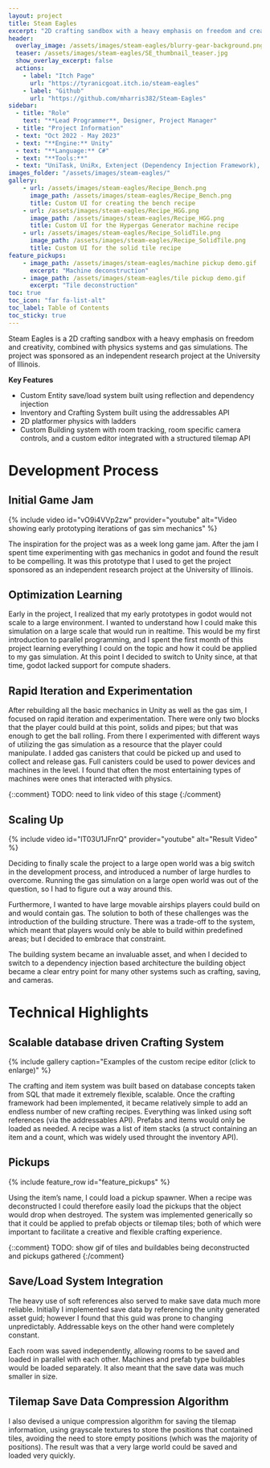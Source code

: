 ```yaml
---
layout: project
title: Steam Eagles
excerpt: "2D crafting sandbox with a heavy emphasis on freedom and creativity, combined with physics systems and gas simulations."
header:
  overlay_image: /assets/images/steam-eagles/blurry-gear-background.png
  teaser: /assets/images/steam-eagles/SE_thumbnail_teaser.jpg
  show_overlay_excerpt: false
  actions:
    - label: "Itch Page"
      url: "https://tyranicgoat.itch.io/steam-eagles"
    - label: "Github"
      url: "https://github.com/mharris382/Steam-Eagles"
sidebar:   
  - title: "Role"
    text: "**Lead Programmer**, Designer, Project Manager"
  - title: "Project Information"
  - text: "Oct 2022 - May 2023"
  - text: "**Engine:** Unity"
  - text: "**Language:** C#"
  - text: "**Tools:**"
  - text: "UniTask, UniRx, Extenject (Dependency Injection Framework), Cinemachine"
images_folder: "/assets/images/steam-eagles/"
gallery:
    - url: /assets/images/steam-eagles/Recipe_Bench.png
      image_path: /assets/images/steam-eagles/Recipe_Bench.png
      title: Custom UI for creating the bench recipe
    - url: /assets/images/steam-eagles/Recipe_HGG.png
      image_path: /assets/images/steam-eagles/Recipe_HGG.png
      title: Custom UI for the Hypergas Generator machine recipe
    - url: /assets/images/steam-eagles/Recipe_SolidTile.png
      image_path: /assets/images/steam-eagles/Recipe_SolidTile.png
      title: Custom UI for the solid tile recipe
feature_pickups:
    - image_path: /assets/images/steam-eagles/machine pickup demo.gif
      excerpt: "Machine deconstruction"
    - image_path: /assets/images/steam-eagles/tile pickup demo.gif
      excerpt: "Tile deconstruction"
toc: true
toc_icon: "far fa-list-alt"
toc_label: Table of Contents
toc_sticky: true
---
```


Steam Eagles is a 2D crafting sandbox with a heavy emphasis on freedom and creativity, combined with physics systems and gas simulations.  The project was sponsored as an independent research project at the University of Illinois. 

**Key Features**

- Custom Entity save/load system built using reflection and dependency injection
- Inventory and Crafting System built using the addressables API
- 2D platformer physics with ladders 
- Custom Building system with room tracking, room specific camera controls, and a custom editor integrated with a structured tilemap API

# Development Process


## Initial Game Jam

{% include video id="vO9i4VVp2zw" provider="youtube" alt="Video showing early prototyping iterations of gas sim mechanics" %} 

The inspiration for the project was as a week long game jam.  After the jam I spent time experimenting with gas mechanics in godot and found the result to be compelling. It was this prototype that I used to get the project sponsored as an independent research project at the University of Illinois.

## Optimization Learning

Early in the project, I realized that my early prototypes in godot would not scale to a large environment.  I wanted to understand how I could make this simulation on a large scale that would run in realtime.  This would be my first introduction to parallel programming, and I spent the first month of this project learning everything I could on the topic and how it could be applied to my gas simulation.  At this point I decided to switch to Unity since, at that time, godot lacked support for compute shaders. 

## Rapid Iteration and Experimentation 

After rebuilding all the basic mechanics in Unity as well as the gas sim, I focused on rapid iteration and experimentation.  There were only two blocks that the player could build at this point, solids and pipes; but that was enough to get the ball rolling.  From there I experimented with different ways of utilizing the gas simulation as a resource that the player could manipulate.  I added gas canisters that could be picked up and used to collect and release gas.  Full canisters could be used to power devices and machines in the level.  I found that often the most entertaining types of machines were ones that interacted with physics.

{::comment}
TODO: need to link video of this stage
{:/comment}

## Scaling Up

{% include video id="lT03U1JFnrQ" provider="youtube" alt="Result Video" %} 

Deciding to finally scale the project to a large open world was a big switch in the development process, and introduced a number of large hurdles to overcome.  Running the gas simulation on a large open world was out of the question, so I had to figure out a way around this.   

Furthermore, I wanted to have large movable airships players could build on and would contain gas. The solution to both of these challenges was the introduction of the building structure. There was a trade-off to the system, which meant that players would only be able to build within predefined areas; but I decided to embrace that constraint.  

The building system became an invaluable asset, and when I decided to switch to a dependency injection based architecture the building object became a clear entry point for many other systems such as crafting, saving, and cameras.

# Technical Highlights

## Scalable database driven Crafting System

{% include gallery caption="Examples of the custom recipe editor (click to enlarge)" %}

The crafting and item system was built based on database concepts taken from SQL that made it extremely flexible, scalable. Once the crafting framework had been implemented, it became relatively simple to add an endless number of new crafting recipes. Everything was linked using soft references (via the addressables API). Prefabs and items would only be loaded as needed. A recipe was a list of item stacks (a struct containing an item and a count, which was widely used throught the inventory API).  

## Pickups

{% include feature_row id="feature_pickups" %} 

Using the item’s name, I could load a pickup spawner. When a recipe was deconstructed I could therefore easily load the pickups that the object would drop when destroyed. The system was implemented generically so that it could be applied to prefab objects or tilemap tiles; both of which were important to facilitate a creative and flexible crafting experience. 

{::comment}
TODO: show gif of tiles and buildables being deconstructed and pickups gathered
{:/comment}

## Save/Load System Integration

The heavy use of soft references also served to make save data much more reliable. Initially I implemented save data by referencing the unity generated asset guid; however I found that this guid was prone to changing unpredictably. Addressable keys on the other hand were completely constant.  

Each room was saved independently, allowing rooms to be saved and loaded in parallel with each other.  Machines and prefab type buildables would be loaded separately. It also meant that the save data was much smaller in size.  

## Tilemap Save Data Compression Algorithm

I also devised a unique compression algorithm for saving the tilemap information, using grayscale textures to store the positions that contained tiles, avoiding the need to store empty positions (which was the majority of positions). The result was that a very large world could be saved and loaded very quickly.
